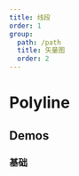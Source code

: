 ```yaml
---
title: 线段
order: 1
group:
  path: /path
  title: 矢量图
  order: 2
---
```


# Polyline

## Demos

### 基础

<code src="./polyline" />

<API src="../../../src/components/Path/Polyline/index.tsx"></API>

